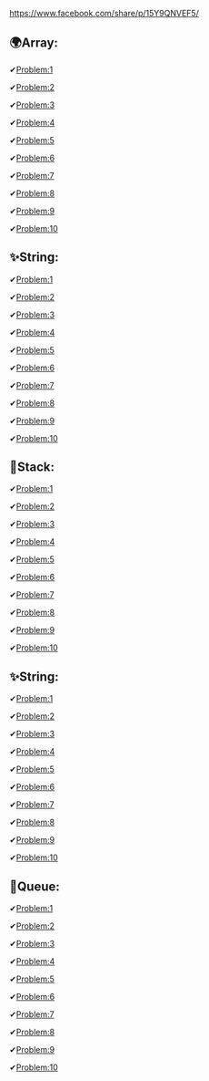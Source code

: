 https://www.facebook.com/share/p/15Y9QNVEF5/
## 🌍Array:
✔[Problem:1](https://leetcode.com/problems/contains-duplicate/description/?fbclid=IwY2xjawJQeClleHRuA2FlbQIxMAABHSL235FEnp_suOJ0zpvaeFc__rIVcUH4TPVlE_ng4HKPV50SxyWxLcxS6Q_aem_F_AlFNVRcV2Fr5LxzwmbBg)

✔[Problem:2](https://leetcode.com/problems/find-numbers-with-even-number-of-digits/description/?fbclid=IwY2xjawJQe65leHRuA2FlbQIxMAABHSL235FEnp_suOJ0zpvaeFc__rIVcUH4TPVlE_ng4HKPV50SxyWxLcxS6Q_aem_F_AlFNVRcV2Fr5LxzwmbBg)

✔[Problem:3](https://leetcode.com/problems/running-sum-of-1d-array/description/?fbclid=IwY2xjawJQf31leHRuA2FlbQIxMAABHU_9chy5AASNox_xH6BJyjXBQtnC1DMJl1xkv_MorsuJ_mSLBIvW3QEiQA_aem_Qtr7ts_eDj86C-2zhH-jiQ)

✔[Problem:4](https://leetcode.com/problems/remove-duplicates-from-sorted-array/description/?fbclid=IwY2xjawJQgJ5leHRuA2FlbQIxMAABHTYHVQeBUepd1eUXtUhoCfwv8fr3v3V3ApZat-NR278zm8OCbWONvaHNuA_aem_1ioV3A3ZTrWhOJQ9vb51CQ)

✔[Problem:5](https://leetcode.com/problems/rotate-array/?fbclid=IwY2xjawJcU7dleHRuA2FlbQIxMAABHcF5fMClwbxK5Zs6rCu8yiueRvqH1dflL7P02CEMvth01wbyzTxFOWPebQ_aem_5YbGvDZ0odWZAeCs8VZWRw)

✔[Problem:6](https://leetcode.com/problems/longest-common-prefix/submissions/1596279307/?fbclid=IwY2xjawJcVM1leHRuA2FlbQIxMAABHcF5fMClwbxK5Zs6rCu8yiueRvqH1dflL7P02CEMvth01wbyzTxFOWPebQ_aem_5YbGvDZ0odWZAeCs8VZWRw)

✔[Problem:7](https://leetcode.com/problems/minimum-number-of-operations-to-move-all-balls-to-each-box/description/?fbclid=IwY2xjawJcVdpleHRuA2FlbQIxMAABHbaS5-dhSk7Skd8m7QRwJmC-K6PV5jzdmAT7oQwPMo9fRA5NlzC5cu-oNA_aem_RCWSj0Qxedbtivnh1CpbnA)

✔[Problem:8](https://leetcode.com/problems/minimum-number-of-operations-to-move-all-balls-to-each-box/description/?fbclid=IwY2xjawJcVdpleHRuA2FlbQIxMAABHbaS5-dhSk7Skd8m7QRwJmC-K6PV5jzdmAT7oQwPMo9fRA5NlzC5cu-oNA_aem_RCWSj0Qxedbtivnh1CpbnA)

✔[Problem:9](https://leetcode.com/problems/find-the-prefix-common-array-of-two-arrays/description/?fbclid=IwY2xjawJcV6lleHRuA2FlbQIxMAABHXsr56DBAnhW_wxhzEzhHXNhDMK1rRY-GOY4pPD2MDcTzqXOGkjgP3cNUw_aem_GNp1rpuF-HdLpCnDPM_GOw)

✔[Problem:10](https://leetcode.com/problems/convert-an-array-into-a-2d-array-with-conditions/description/?fbclid=IwY2xjawJcWKdleHRuA2FlbQIxMAABHcF5fMClwbxK5Zs6rCu8yiueRvqH1dflL7P02CEMvth01wbyzTxFOWPebQ_aem_5YbGvDZ0odWZAeCs8VZWRw)


## ✨String:
✔[Problem:1](https://leetcode.com/problems/defanging-an-ip-address/submissions/1597062875/?fbclid=IwY2xjawJdeMlleHRuA2FlbQIxMAABHlbEMh4accdcWYK6zmbRFiCWXe4-Oy7UuZmv_6zdlnBU_kSTpM6mfxCmMbj7_aem_xGwCPUcKQn3Sf8Ph02isLA)

✔[Problem:2](IwY2xjawJdec5leHRuA2FlbQIxMAABHvGCCdMW7gVNu6SnT282kWd87CNifCxnOmOdZJVDlmS7d0wFnJdDPqxFbC5Z_aem_KAyw2BOTnxJd7nBi6qvfdw)

✔[Problem:3](https://leetcode.com/problems/reverse-string/description/?fbclid=IwY2xjawJde29leHRuA2FlbQIxMAABHpYNHXQs-ZTi1o8pMJcr9V6v1mEykYyeCqeTftj3uW6SPhMieJDIGQyCR_QS_aem_x0ZgWl2qJwsG_S-FVq-D7A)

✔[Problem:4](https://leetcode.com/problems/valid-palindrome/description/?fbclid=IwY2xjawJdfpZleHRuA2FlbQIxMAABHgY6U_0EZIU9K0QBRSTgpKgyvnSfw2dr2lMIYdZIZJtNGYxDm51joVcve86o_aem_TwVYzUv4tvZSrMqS-nFnSg)

✔[Problem:5](https://leetcode.com/problems/length-of-last-word/submissions/1597069747/?fbclid=IwY2xjawJdfOxleHRuA2FlbQIxMAABHgjT3OPObGzL5UjFUeEVza3tRBiOg1dd03aiEb3o3EdtORDRpWatG360joHE_aem_ojRofj6wOSODnhXKPiEw6Q)

✔[Problem:6](https://leetcode.com/problems/reverse-words-in-a-string/description/?fbclid=IwY2xjawJdfdZleHRuA2FlbQIxMAABHjOJUf5SMsyOA4Z9mqnhqUAxFOFct7T6en_YOm-IOahZLpmINCliINk6f1LL_aem_htdNiDzMfLkVbXt85loBnA)

✔[Problem:7](https://leetcode.com/problems/reverse-words-in-a-string-iii/submissions/1597072581/?fbclid=IwY2xjawJdfrhleHRuA2FlbQIxMAABHvUHnExHPCter0cAE3wqj7lRApJvIgLnvpdv8EQPLv0NCmC520-v7n0sUm86_aem_7oSYbDHXV1KOGGZgD41Yog)

✔[Problem:8](https://leetcode.com/problems/to-lower-case/submissions/1597073844/?fbclid=IwY2xjawJdf4pleHRuA2FlbQIxMAABHjOJUf5SMsyOA4Z9mqnhqUAxFOFct7T6en_YOm-IOahZLpmINCliINk6f1LL_aem_htdNiDzMfLkVbXt85loBnA)

✔[Problem:9](https://leetcode.com/problems/most-common-word/?fbclid=IwY2xjawJdgE9leHRuA2FlbQIxMAABHjOJUf5SMsyOA4Z9mqnhqUAxFOFct7T6en_YOm-IOahZLpmINCliINk6f1LL_aem_htdNiDzMfLkVbXt85loBnA)

✔[Problem:10](https://leetcode.com/problems/backspace-string-compare/?fbclid=IwY2xjawJdgUFleHRuA2FlbQIxMAABHvGCCdMW7gVNu6SnT282kWd87CNifCxnOmOdZJVDlmS7d0wFnJdDPqxFbC5Z_aem_KAyw2BOTnxJd7nBi6qvfdw)

## 🎏Stack:
✔[Problem:1](https://leetcode.com/problems/valid-parentheses/submissions/1598602020/?fbclid=IwY2xjawJfbh9leHRuA2FlbQIxMAABHhN9H31Z6xdRb_WFyZGuIeh6-MVyhihASRbRvXWRdYbFS03ZJPpzYE96EHAd_aem_FuO6QD-X1wvTAwqJX29CFw)

✔[Problem:2](https://leetcode.com/problems/min-stack/submissions/1598604092/?fbclid=IwY2xjawJfbtRleHRuA2FlbQIxMAABHhN9H31Z6xdRb_WFyZGuIeh6-MVyhihASRbRvXWRdYbFS03ZJPpzYE96EHAd_aem_FuO6QD-X1wvTAwqJX29CFw)

✔[Problem:3](https://leetcode.com/problems/implement-stack-using-queues/?fbclid=IwY2xjawJfb1FleHRuA2FlbQIxMAABHhFVTFRTKwRXrarAI7DPaFU_jasPlfp23R-jcuws4xlfepz051FU9rgH-hHX_aem_cd_DotcmwhIaQOtnx876fQ)

✔[Problem:4](https://leetcode.com/problems/daily-temperatures/?fbclid=IwY2xjawJfb_5leHRuA2FlbQIxMAABHhN9H31Z6xdRb_WFyZGuIeh6-MVyhihASRbRvXWRdYbFS03ZJPpzYE96EHAd_aem_FuO6QD-X1wvTAwqJX29CFw)

✔[Problem:5](https://leetcode.com/problems/next-greater-element-i/?fbclid=IwY2xjawJfcHJleHRuA2FlbQIxMAABHrxBPsxs7R_d5zApGHDS_XjkpYxu3_9gE6KUIGTznQKGHDRCWbFT4Afhe3AJ_aem_IEJmKw6YMumUXuklfdxeOQ)

✔[Problem:6](https://leetcode.com/problems/simplify-path/?fbclid=IwY2xjawJfcOlleHRuA2FlbQIxMAABHrxBPsxs7R_d5zApGHDS_XjkpYxu3_9gE6KUIGTznQKGHDRCWbFT4Afhe3AJ_aem_IEJmKw6YMumUXuklfdxeOQ)

✔[Problem:7](https://leetcode.com/problems/asteroid-collision/?fbclid=IwY2xjawJhdwJleHRuA2FlbQIxMAABHma9_LhjuDUDfKqfNv6CJZS_lwKgcFzrPQeoGM2_JRIzMTJvF42gSNvxMkE6_aem_XXpeQHZCjT04N9-tGtVntQ)

✔[Problem:8](https://leetcode.com/problems/build-an-array-with-stack-operations/description/?fbclid=IwY2xjawJhd5dleHRuA2FlbQIxMAABHma9_LhjuDUDfKqfNv6CJZS_lwKgcFzrPQeoGM2_JRIzMTJvF42gSNvxMkE6_aem_XXpeQHZCjT04N9-tGtVntQ)

✔[Problem:9](https://leetcode.com/problems/minimum-number-of-swaps-to-make-the-string-balanced/?fbclid=IwY2xjawJhd_lleHRuA2FlbQIxMAABHqXafp6PIJTwBGFd51DP-e4-kcKmF-yH30lSAw46FFaVHUV0xAAtkh_6X-jM_aem_A9EjGZaRTpCLWoxFaAkJuA)

✔[Problem:10](https://leetcode.com/problems/removing-stars-from-a-string/description/?fbclid=IwY2xjawJheSlleHRuA2FlbQIxMAABHtfSzXZNr1R_FmtYtNwRMcILBWK5vfM8fg2k4dhEx3fi58JK5qzmyP1dwkAm_aem_otsTVL59TuWbXktkpE0RkA)

## ✨String:
✔[Problem:1](https://leetcode.com/problems/defanging-an-ip-address/submissions/1597062875/?fbclid=IwY2xjawJdeMlleHRuA2FlbQIxMAABHlbEMh4accdcWYK6zmbRFiCWXe4-Oy7UuZmv_6zdlnBU_kSTpM6mfxCmMbj7_aem_xGwCPUcKQn3Sf8Ph02isLA)

✔[Problem:2](IwY2xjawJdec5leHRuA2FlbQIxMAABHvGCCdMW7gVNu6SnT282kWd87CNifCxnOmOdZJVDlmS7d0wFnJdDPqxFbC5Z_aem_KAyw2BOTnxJd7nBi6qvfdw)

✔[Problem:3](https://leetcode.com/problems/reverse-string/description/?fbclid=IwY2xjawJde29leHRuA2FlbQIxMAABHpYNHXQs-ZTi1o8pMJcr9V6v1mEykYyeCqeTftj3uW6SPhMieJDIGQyCR_QS_aem_x0ZgWl2qJwsG_S-FVq-D7A)

✔[Problem:4](https://leetcode.com/problems/valid-palindrome/description/?fbclid=IwY2xjawJdfpZleHRuA2FlbQIxMAABHgY6U_0EZIU9K0QBRSTgpKgyvnSfw2dr2lMIYdZIZJtNGYxDm51joVcve86o_aem_TwVYzUv4tvZSrMqS-nFnSg)

✔[Problem:5](https://leetcode.com/problems/length-of-last-word/submissions/1597069747/?fbclid=IwY2xjawJdfOxleHRuA2FlbQIxMAABHgjT3OPObGzL5UjFUeEVza3tRBiOg1dd03aiEb3o3EdtORDRpWatG360joHE_aem_ojRofj6wOSODnhXKPiEw6Q)

✔[Problem:6](https://leetcode.com/problems/reverse-words-in-a-string/description/?fbclid=IwY2xjawJdfdZleHRuA2FlbQIxMAABHjOJUf5SMsyOA4Z9mqnhqUAxFOFct7T6en_YOm-IOahZLpmINCliINk6f1LL_aem_htdNiDzMfLkVbXt85loBnA)

✔[Problem:7](https://leetcode.com/problems/reverse-words-in-a-string-iii/submissions/1597072581/?fbclid=IwY2xjawJdfrhleHRuA2FlbQIxMAABHvUHnExHPCter0cAE3wqj7lRApJvIgLnvpdv8EQPLv0NCmC520-v7n0sUm86_aem_7oSYbDHXV1KOGGZgD41Yog)

✔[Problem:8](https://leetcode.com/problems/to-lower-case/submissions/1597073844/?fbclid=IwY2xjawJdf4pleHRuA2FlbQIxMAABHjOJUf5SMsyOA4Z9mqnhqUAxFOFct7T6en_YOm-IOahZLpmINCliINk6f1LL_aem_htdNiDzMfLkVbXt85loBnA)

✔[Problem:9](https://leetcode.com/problems/most-common-word/?fbclid=IwY2xjawJdgE9leHRuA2FlbQIxMAABHjOJUf5SMsyOA4Z9mqnhqUAxFOFct7T6en_YOm-IOahZLpmINCliINk6f1LL_aem_htdNiDzMfLkVbXt85loBnA)

✔[Problem:10](https://leetcode.com/problems/backspace-string-compare/?fbclid=IwY2xjawJdgUFleHRuA2FlbQIxMAABHvGCCdMW7gVNu6SnT282kWd87CNifCxnOmOdZJVDlmS7d0wFnJdDPqxFbC5Z_aem_KAyw2BOTnxJd7nBi6qvfdw)

## 🎏Queue:
✔[Problem:1](https://leetcode.com/problems/time-needed-to-buy-tickets/submissions/1638328883/?fbclid=IwY2xjawKYGM5leHRuA2FlbQIxMABicmlkETFkUWlIUEFVZnFUYURJODN3AR7ZF3ZIDMTiiovnnG_jEsGCq6zYlDAr11EtJXu0Iwfv5qKtW2nQnydUAbgFqg_aem_URTno13qBKQDmCzh41hWag)

✔[Problem:2](https://leetcode.com/problems/first-unique-character-in-a-string/description/?fbclid=IwY2xjawKYGNBleHRuA2FlbQIxMABicmlkETFkUWlIUEFVZnFUYURJODN3AR7ZF3ZIDMTiiovnnG_jEsGCq6zYlDAr11EtJXu0Iwfv5qKtW2nQnydUAbgFqg_aem_URTno13qBKQDmCzh41hWag)

✔[Problem:3](https://leetcode.com/problems/number-of-students-unable-to-eat-lunch/description/?fbclid=IwY2xjawKYGNNleHRuA2FlbQIxMABicmlkETFkUWlIUEFVZnFUYURJODN3AR5JIXqNBbhQeU8Xi27DbSou6ymfbLsWO33PMs7tjYNGxycmNZ3SbMitH4VYOg_aem_AGGAxZn_KMgWG1IT8_lVtA)

✔[Problem:4](https://leetcode.com/problems/implement-queue-using-stacks/description/?fbclid=IwY2xjawKYIEZleHRuA2FlbQIxMABicmlkETFkUWlIUEFVZnFUYURJODN3AR7-ScuufM4LMJ3pmZg2HlmoN6N-WH6LDZHs7xBwSEQcvgOjDOrq9xvCmFoq2g_aem_WysOiYm7ZOIzHScIYKXphQ)

✔[Problem:5](https://leetcode.com/problems/design-circular-queue/description/?fbclid=IwY2xjawKYIEpleHRuA2FlbQIxMABicmlkETFkUWlIUEFVZnFUYURJODN3AR5AaOS7KVS8w1cEzw9zjGei3OlwXcdx84yLIyTIq1iUhfs6QZvyrG8nU66LvA_aem_Ekk6x38jJGJ-_sAA0ogNwA)

✔[Problem:6](https://leetcode.com/problems/reveal-cards-in-increasing-order/description/?fbclid=IwY2xjawKYIEtleHRuA2FlbQIxMABicmlkETFkUWlIUEFVZnFUYURJODN3AR7ZF3ZIDMTiiovnnG_jEsGCq6zYlDAr11EtJXu0Iwfv5qKtW2nQnydUAbgFqg_aem_URTno13qBKQDmCzh41hWag)

✔[Problem:7](https://leetcode.com/problems/find-the-winner-of-the-circular-game/description/?fbclid=IwY2xjawKYII5leHRuA2FlbQIxMABicmlkETFkUWlIUEFVZnFUYURJODN3AR5VlPwKAGoo95hM0izC-i-gGWCZDDuKmErUKuLIyY6TOq-8vBgn3Cvr-Y19qg_aem_KoRmDFNlr_7-nwZCmy-3RA)

✔[Problem:8](https://leetcode.com/problems/continuous-subarrays/description/?fbclid=IwY2xjawKYIJFleHRuA2FlbQIxMABicmlkETFkUWlIUEFVZnFUYURJODN3AR5c-xhuPZ-4pyQtlzZNKDZTR2XgONj_8jtTKEaBvN7116JU_QFbajZNHDqKMA_aem_QX5MlBPdQhBynUQthKeR3Q)

✔[Problem:9](https://leetcode.com/problems/design-front-middle-back-queue/description/?fbclid=IwY2xjawKYIJNleHRuA2FlbQIxMABicmlkETFkUWlIUEFVZnFUYURJODN3AR5JIXqNBbhQeU8Xi27DbSou6ymfbLsWO33PMs7tjYNGxycmNZ3SbMitH4VYOg_aem_AGGAxZn_KMgWG1IT8_lVtA)

✔[Problem:10](https://leetcode.com/problems/number-of-recent-calls/description/?fbclid=IwY2xjawKYIPVleHRuA2FlbQIxMABicmlkETFkUWlIUEFVZnFUYURJODN3AR5VlPwKAGoo95hM0izC-i-gGWCZDDuKmErUKuLIyY6TOq-8vBgn3Cvr-Y19qg_aem_KoRmDFNlr_7-nwZCmy-3RA)













































